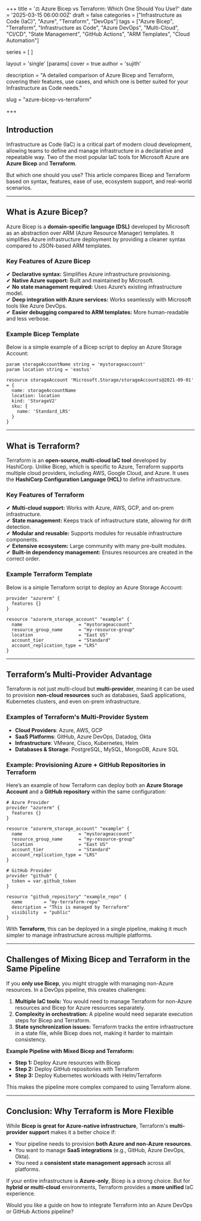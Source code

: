 +++
title = '⚖️ Azure Bicep vs Terraform: Which One Should You Use?'
date = '2025-03-15 06:00:00Z'
draft = false
categories = ["Infrastructure as Code (IaC)", "Azure", "Terraform", "DevOps"]
tags = ["Azure Bicep", "Terraform", "Infrastructure as Code", "Azure DevOps", "Multi-Cloud", "CI/CD", "State Management", "GitHub Actions", "ARM Templates", "Cloud Automation"]

series = [
]

layout = 'single'
[params]
    cover = true
    author = 'sujith'
    
description = "A detailed comparison of Azure Bicep and Terraform, covering their features, use cases, and which one is better suited for your Infrastructure as Code needs."

slug = "azure-bicep-vs-terraform"

+++

## **Introduction**

Infrastructure as Code (IaC) is a critical part of modern cloud development, allowing teams to define and manage infrastructure in a declarative and repeatable way. Two of the most popular IaC tools for Microsoft Azure are **Azure Bicep** and **Terraform**.  

But which one should you use? This article compares Bicep and Terraform based on syntax, features, ease of use, ecosystem support, and real-world scenarios.

---

## **What is Azure Bicep?**

Azure Bicep is a **domain-specific language (DSL)** developed by Microsoft as an abstraction over ARM (Azure Resource Manager) templates. It simplifies Azure infrastructure deployment by providing a cleaner syntax compared to JSON-based ARM templates.  

### **Key Features of Azure Bicep**

✔ **Declarative syntax:** Simplifies Azure infrastructure provisioning.  
✔ **Native Azure support:** Built and maintained by Microsoft.  
✔ **No state management required:** Uses Azure’s existing infrastructure model.  
✔ **Deep integration with Azure services:** Works seamlessly with Microsoft tools like Azure DevOps.  
✔ **Easier debugging compared to ARM templates:** More human-readable and less verbose.  

### **Example Bicep Template**

Below is a simple example of a Bicep script to deploy an Azure Storage Account:

```bicep
param storageAccountName string = 'mystorageaccount'
param location string = 'eastus'

resource storageAccount 'Microsoft.Storage/storageAccounts@2021-09-01' = {
  name: storageAccountName
  location: location
  kind: 'StorageV2'
  sku: {
    name: 'Standard_LRS'
  }
}
```

---

## **What is Terraform?**

Terraform is an **open-source, multi-cloud IaC tool** developed by HashiCorp. Unlike Bicep, which is specific to Azure, Terraform supports multiple cloud providers, including AWS, Google Cloud, and Azure. It uses the **HashiCorp Configuration Language (HCL)** to define infrastructure.

### **Key Features of Terraform**

✔ **Multi-cloud support:** Works with Azure, AWS, GCP, and on-prem infrastructure.  
✔ **State management:** Keeps track of infrastructure state, allowing for drift detection.  
✔ **Modular and reusable:** Supports modules for reusable infrastructure components.  
✔ **Extensive ecosystem:** Large community with many pre-built modules.  
✔ **Built-in dependency management:** Ensures resources are created in the correct order.  

### **Example Terraform Template**

Below is a simple Terraform script to deploy an Azure Storage Account:

```hcl
provider "azurerm" {
  features {}
}

resource "azurerm_storage_account" "example" {
  name                     = "mystorageaccount"
  resource_group_name      = "my-resource-group"
  location                 = "East US"
  account_tier             = "Standard"
  account_replication_type = "LRS"
}
```

---

## **Terraform’s Multi-Provider Advantage**

Terraform is not just multi-cloud but **multi-provider**, meaning it can be used to provision **non-cloud resources** such as databases, SaaS applications, Kubernetes clusters, and even on-prem infrastructure.

### **Examples of Terraform's Multi-Provider System**

- **Cloud Providers**: Azure, AWS, GCP  
- **SaaS Platforms**: GitHub, Azure DevOps, Datadog, Okta  
- **Infrastructure**: VMware, Cisco, Kubernetes, Helm  
- **Databases & Storage**: PostgreSQL, MySQL, MongoDB, Azure SQL  

### **Example: Provisioning Azure + GitHub Repositories in Terraform**

Here’s an example of how Terraform can deploy both an **Azure Storage Account** and a **GitHub repository** within the same configuration:

```hcl
# Azure Provider
provider "azurerm" {
  features {}
}

resource "azurerm_storage_account" "example" {
  name                     = "mystorageaccount"
  resource_group_name      = "my-resource-group"
  location                 = "East US"
  account_tier             = "Standard"
  account_replication_type = "LRS"
}

# GitHub Provider
provider "github" {
  token = var.github_token
}

resource "github_repository" "example_repo" {
  name        = "my-terraform-repo"
  description = "This is managed by Terraform"
  visibility  = "public"
}
```

With **Terraform**, this can be deployed in a single pipeline, making it much simpler to manage infrastructure across multiple platforms.

---

## **Challenges of Mixing Bicep and Terraform in the Same Pipeline**

If you **only use Bicep**, you might struggle with managing non-Azure resources. In a DevOps pipeline, this creates challenges:

1. **Multiple IaC tools:** You would need to manage Terraform for non-Azure resources and Bicep for Azure resources separately.
2. **Complexity in orchestration:** A pipeline would need separate execution steps for Bicep and Terraform.
3. **State synchronization issues:** Terraform tracks the entire infrastructure in a state file, while Bicep does not, making it harder to maintain consistency.

**Example Pipeline with Mixed Bicep and Terraform:**

- **Step 1:** Deploy Azure resources with Bicep  
- **Step 2:** Deploy GitHub repositories with Terraform  
- **Step 3:** Deploy Kubernetes workloads with Helm/Terraform  

This makes the pipeline more complex compared to using Terraform alone.

---

## **Conclusion: Why Terraform is More Flexible**

While **Bicep is great for Azure-native infrastructure**, Terraform's **multi-provider support** makes it a better choice if:

- Your pipeline needs to provision **both Azure and non-Azure resources**.
- You want to manage **SaaS integrations** (e.g., GitHub, Azure DevOps, Okta).
- You need a **consistent state management approach** across all platforms.

If your entire infrastructure is **Azure-only**, Bicep is a strong choice. But for **hybrid or multi-cloud** environments, Terraform provides a **more unified** IaC experience.

Would you like a guide on how to integrate Terraform into an Azure DevOps or GitHub Actions pipeline?
